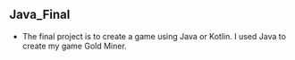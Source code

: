 ## Java_Final

- The final project is to create a game using Java or Kotlin. I used Java to create my game Gold Miner. 
